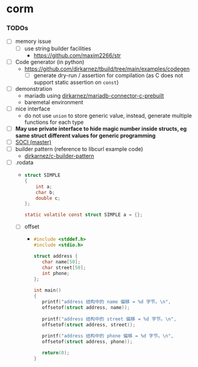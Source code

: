 corm
====
### TODOs
- [ ] memory issue
  - [ ] use string builder facilities
    - https://github.com/maxim2266/str 
- [ ] Code generator (in python)
  - https://github.com/dirkarnez/tbuild/tree/main/examples/codegen
    - [ ] generate dry-run / assertion for compilation (as C does not support static assertion on `const`) 
- [ ] demonstration
  - mariadb using [dirkarnez/mariadb-connector-c-prebuilt](https://github.com/dirkarnez/mariadb-connector-c-prebuilt)
  - baremetal environment
- [ ] nice interface
  - do not use `union` to store generic value, instead, generate multiple functions for each type
- [ ] **May use private interface to hide magic number inside structs, eg same struct different values for generic programming**
- [ ] [SOCI (master)](https://soci.sourceforge.net/doc/master/)
- [ ] builder pattern (reference to libcurl example code)
  - [dirkarnez/c-builder-pattern](https://github.com/dirkarnez/c-builder-pattern)
- [ ] .rodata
  - ```c
    struct SIMPLE
    {
        int a;
        char b;
        double c;
    };
    
    static volatile const struct SIMPLE a = {};
    ```
  - [ ] offset
    - ```c
      #include <stddef.h>
      #include <stdio.h>
      
      struct address {
         char name[50];
         char street[50];
         int phone;
      };
         
      int main()
      {
         printf("address 结构中的 name 偏移 = %d 字节。\n",
         offsetof(struct address, name));
         
         printf("address 结构中的 street 偏移 = %d 字节。\n",
         offsetof(struct address, street));
         
         printf("address 结构中的 phone 偏移 = %d 字节。\n",
         offsetof(struct address, phone));
      
         return(0);
      }
      ```
